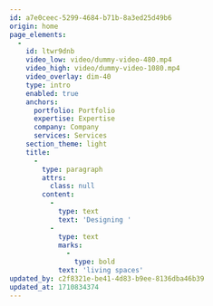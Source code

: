 ```yaml
---
id: a7e0ceec-5299-4684-b71b-8a3ed25d49b6
origin: home
page_elements:
  -
    id: ltwr9dnb
    video_low: video/dummy-video-480.mp4
    video_high: video/dummy-video-1080.mp4
    video_overlay: dim-40
    type: intro
    enabled: true
    anchors:
      portfolio: Portfolio
      expertise: Expertise
      company: Company
      services: Services
    section_theme: light
    title:
      -
        type: paragraph
        attrs:
          class: null
        content:
          -
            type: text
            text: 'Designing '
          -
            type: text
            marks:
              -
                type: bold
            text: 'living spaces'
updated_by: c2f8321e-be41-4d83-b9ee-8136dba46b39
updated_at: 1710834374
---
```

